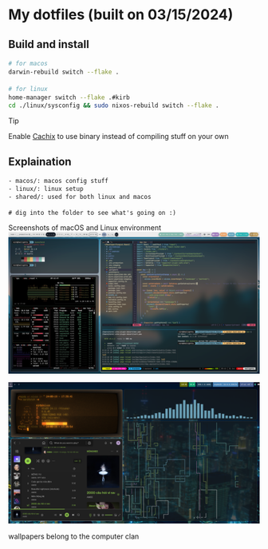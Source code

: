 # My dotfiles (built on 03/15/2024)

## Build and install

```bash
# for macos
darwin-rebuild switch --flake .

# for linux
home-manager switch --flake .#kirb
cd ./linux/sysconfig && sudo nixos-rebuild switch --flake .
```

> [!TIP]
> Enable [Cachix](https://www.cachix.org/) to use binary instead of compiling stuff on your own

## Explaination

```
- macos/: macos config stuff
- linux/: linux setup
- shared/: used for both linux and macos

# dig into the folder to see what's going on :)
```

Screenshots of macOS and Linux environment
![macOS](screenshot_macos_new.png)

![NixOS](linux_screenshot.png)

wallpapers belong to the computer clan
